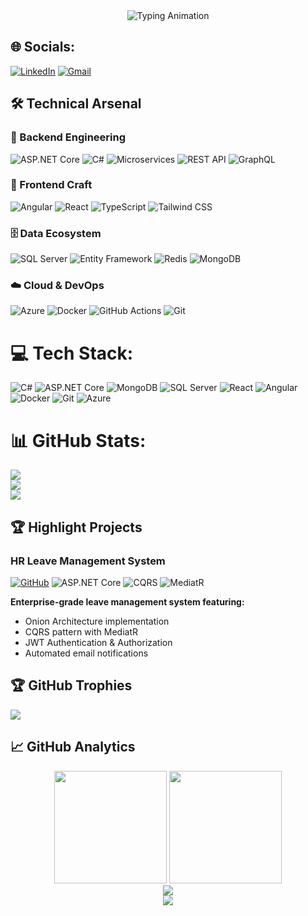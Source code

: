 <div align="center">
  <img src="https://readme-typing-svg.demolab.com?font=Fira+Code&size=30&duration=4000&pause=1000&color=20C20E&center=true&vCenter=true&width=500&lines=Full-Stack+.NET+Developer;ASP.NET+Core+Enthusiast;Continuous+Learner;Open-Source+Contributor" alt="Typing Animation" />
</div>

## 🌐 Socials:
[![LinkedIn](https://img.shields.io/badge/LinkedIn-0A66C2?style=for-the-badge&logo=linkedin&logoColor=white)](https://linkedin.com/in/youssefmahmoud2004/)
[![Gmail](https://img.shields.io/badge/Gmail-EA4335?style=for-the-badge&logo=gmail&logoColor=white)](mailto:yossefmahmoud442004@gmail.com)

## 🛠️ Technical Arsenal

### 🔩 Backend Engineering
![ASP.NET Core](https://img.shields.io/badge/.NET%20Core-512BD4?style=for-the-badge&logo=dotnet&logoColor=white)
![C#](https://img.shields.io/badge/C%23-239120?style=for-the-badge&logo=c-sharp&logoColor=white)
![Microservices](https://img.shields.io/badge/Microservices-FF6C37?style=for-the-badge&logo=docker&logoColor=white)
![REST API](https://img.shields.io/badge/REST-02569B?style=for-the-badge&logo=swagger&logoColor=white)
![GraphQL](https://img.shields.io/badge/GraphQL-E10098?style=for-the-badge&logo=graphql&logoColor=white)

### 🎨 Frontend Craft
![Angular](https://img.shields.io/badge/Angular-DD0031?style=for-the-badge&logo=angular&logoColor=white)
![React](https://img.shields.io/badge/React-%2361DAFB.svg?style=for-the-badge&logo=react&logoColor=black)
![TypeScript](https://img.shields.io/badge/TypeScript-3178C6?style=for-the-badge&logo=typescript&logoColor=white)
![Tailwind CSS](https://img.shields.io/badge/Tailwind-38B2AC?style=for-the-badge&logo=tailwind-css&logoColor=white)

### 🗄️ Data Ecosystem
![SQL Server](https://img.shields.io/badge/SQL%20Server-CC2927?style=for-the-badge&logo=microsoft-sql-server&logoColor=white)
![Entity Framework](https://img.shields.io/badge/EF-512BD4?style=for-the-badge&logo=dotnet&logoColor=white)
![Redis](https://img.shields.io/badge/Redis-DC382D?style=for-the-badge&logo=redis&logoColor=white)
![MongoDB](https://img.shields.io/badge/MongoDB-47A248?style=for-the-badge&logo=mongodb&logoColor=white)

### ☁️ Cloud & DevOps
![Azure](https://img.shields.io/badge/Azure-0089D6?style=for-the-badge&logo=microsoft-azure&logoColor=white)
![Docker](https://img.shields.io/badge/Docker-2496ED?style=for-the-badge&logo=docker&logoColor=white)
![GitHub Actions](https://img.shields.io/badge/GHA-2088FF?style=for-the-badge&logo=github-actions&logoColor=white)
![Git](https://img.shields.io/badge/Git-%23F05033.svg?style=for-the-badge&logo=git&logoColor=white)

# 💻 Tech Stack:
![C#](https://img.shields.io/badge/C%23-%23239120.svg?style=for-the-badge&logo=c-sharp&logoColor=white)
![ASP.NET Core](https://img.shields.io/badge/ASP.NET_Core-%230078D7.svg?style=for-the-badge&logo=dotnet&logoColor=white)
![MongoDB](https://img.shields.io/badge/MongoDB-%2347A248.svg?style=for-the-badge&logo=mongodb&logoColor=white)
![SQL Server](https://img.shields.io/badge/SQL_Server-%23CC2927.svg?style=for-the-badge&logo=microsoft-sql-server&logoColor=white)
![React](https://img.shields.io/badge/React-%2361DAFB.svg?style=for-the-badge&logo=react&logoColor=black)
![Angular](https://img.shields.io/badge/Angular-%23DD0031.svg?style=for-the-badge&logo=angular&logoColor=white)
![Docker](https://img.shields.io/badge/Docker-%230db7ed.svg?style=for-the-badge&logo=docker&logoColor=white)
![Git](https://img.shields.io/badge/Git-%23F05033.svg?style=for-the-badge&logo=git&logoColor=white)
![Azure](https://img.shields.io/badge/Azure-%230072C6.svg?style=for-the-badge&logo=microsoft-azure&logoColor=white)
# 📊 GitHub Stats:
![](https://github-readme-stats.vercel.app/api?username=youssef-m-roushdy&theme=dark&hide_border=false&include_all_commits=true&count_private=false)<br/>
![](https://nirzak-streak-stats.vercel.app/?user=youssef-m-roushdy&theme=dark&hide_border=false)<br/>
![](https://github-readme-stats.vercel.app/api/top-langs/?username=youssef-m-roushdy&theme=dark&hide_border=false&include_all_commits=true&count_private=false&layout=compact)


## 🏆 Highlight Projects

### HR Leave Management System
[![GitHub](https://img.shields.io/badge/View_Code-181717?logo=github)](https://github.com/youssef-m-roushdy/HR_LeaveManagement)
![ASP.NET Core](https://img.shields.io/badge/-.NET%208-512BD4?logo=dotnet)
![CQRS](https://img.shields.io/badge/-CQRS-228B22?logo=bookstack)
![MediatR](https://img.shields.io/badge/-MediatR-008080)

**Enterprise-grade leave management system featuring:**
- Onion Architecture implementation
- CQRS pattern with MediatR
- JWT Authentication & Authorization
- Automated email notifications

## 🏆 GitHub Trophies
![](https://github-profile-trophy.vercel.app/?username=youssef-m-roushdy&theme=radical&no-frame=false&no-bg=false&margin-w=4)

## 📈 GitHub Analytics

<div align="center">
  <img height="180em" src="https://github-readme-streak-stats.herokuapp.com/?user=youssef-m-roushdy&theme=github-dark&hide_border=true&fire=20C20E&ring=20C20E"/>
  <img height="180em" src="https://github-readme-stats.vercel.app/api/top-langs/?username=youssef-m-roushdy&theme=github_dark&layout=compact&hide_border=true&langs_count=6"/>
</div>

<div align="center">
  <img src="https://github-readme-activity-graph.vercel.app/graph?username=youssef-m-roushdy&theme=github-dark&hide_border=true&area=true&custom_title=Contribution%20Timeline" />
</div>

<div align="center">
  <img src="https://visitcount.itsvg.in/api?id=youssef-m-roushdy&label=Profile%20Views&color=0&icon=5&pretty=true" />
</div>
